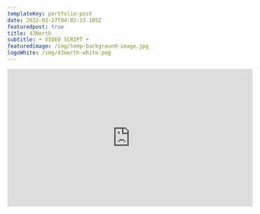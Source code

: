 ```yaml
---
templateKey: portfolio-post
date: 2022-03-27T04:02:13.185Z
featuredpost: true
title: 43North
subtitle: • VIDEO SCRIPT •
featuredimage: /img/temp-background-image.jpg
logoWhite: /img/43north-white.png
---
```

<iframe width="560" height="315" src="https://www.youtube.com/embed/VeASx6hNwzg" title="YouTube video player" frameborder="0" allow="accelerometer; autoplay; clipboard-write; encrypted-media; gyroscope; picture-in-picture" allowfullscreen></iframe>